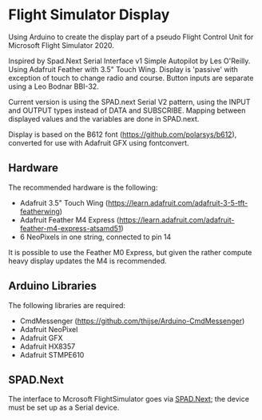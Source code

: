 # Flight Simulator Display

Using Arduino to create the display part of a pseudo Flight Control Unit for Microsoft Flight Simulator 2020.

Inspired by Spad.Next Serial Interface v1 Simple Autopilot by Les O'Reilly. Using Adafruit Feather with 3.5" Touch Wing. Display is 'passive' with exception of touch to change radio and course. Button inputs are separate using a Leo Bodnar BBI-32.

Current version is using the SPAD.next Serial V2 pattern, using the INPUT and OUTPUT types instead of DATA and SUBSCRIBE. Mapping between displayed values and the variables are done in SPAD.next.

Display is based on the B612 font (https://github.com/polarsys/b612), converted for use with Adafruit GFX using fontconvert.

## Hardware

The recommended hardware is the following:
* Adafruit 3.5" Touch Wing (https://learn.adafruit.com/adafruit-3-5-tft-featherwing)
* Adafruit Feather M4 Express (https://learn.adafruit.com/adafruit-feather-m4-express-atsamd51)
* 6 NeoPixels in one string, connected to pin 14

It is possible to use the Feather M0 Express, but given the rather compute heavy display updates the M4 is recommended. 

## Arduino Libraries

The following libraries are required:
* CmdMessenger (https://github.com/thijse/Arduino-CmdMessenger)
* Adafruit NeoPixel
* Adafruit GFX
* Adafruit HX8357
* Adafruit STMPE610

## SPAD.Next

The interface to Mcrosoft FlightSimulator goes via [SPAD.Next](https://www.spadnext.com/home.html); the device must be set up as a Serial device.
